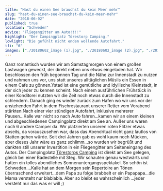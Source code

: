 ```yaml
---
title: "Hast du einen See brauchst du kein Meer mehr"
slug: "hast-du-einen-see-brauchst-du-kein-meer-mehr"
date: "2018-06-02"
published: true
location: "Schweden"
advice: "Fliegengitter am Auto!!!!"
highlight: "Der Campingplatz Törestorp Camping."
lowlight: "Die gefühlt nicht enden wollende Autofahrt."
tfi: "6"
images: ["./20180602_image (1).jpg", "./20180602_image (2).jpg", "./20180602_image (3).jpg", "./20180602_image (4).jpg", "./20180602_image (5).jpg", "./20180602_image (6).jpg", "./20180602_image (7).jpg", "./20180602_image (8).jpg", "./20180602_image (9).jpg", "./20180602_image (10).jpg"]
---
```


Ganz romantisch wurden wir am Samstagmorgen von einem großen Lastwagen geweckt, der direkt neben uns etwas eingeladen hat. Wir beschlossen den früh begonnen Tag und die Nähe zur Innenstadt zu nutzen und nahmen uns vor, uns statt unseres alltäglichen Müslis ein Essen in einem Cafe zu gönnen.Ystad ist eine gemütliche und idyllische Kleinstadt, in der sich jeder zu kennen scheint. Nach einem ausführlichen Frühstück in einer Konditorei nutzten wir die Zeit noch etwas durch die Innenstadt zu schlendern. Danach ging es wieder zurück zum Hafen wo wir uns vor der anstehenden Fahrt in dem Fischrestaurant unserer Retter vom Vorabend stärkten.Nach einer vier stündigen Autofahrt, inklusive mehrerer Pausen...Kalle war nicht so nach Auto fahren...kamen wir an einem kleinen und abgeschiedenen Campingplatz direkt am See an. Außer uns waren noch 6 andere Camper da. Wir platzierten unseren roten Flitzer etwas abseits, da vorauszusehen war, dass das Abendritual nicht ganz lautlos von Statten gehen würde. Seit drei Jahren gab es wohl kaum noch Mücken, aber dieses Jahr wäre es ganz schlimm...so wurden wir begrüßt und dankten still unserer Investition in ein Fliegengitter am Seiteneingang des Autos. Der Campingplatz [Törestorps Camping](http://vissefjarda.se/torestorp%20camping.html) ist direkt am See gelegen, gleich bei einer Badestelle mit Steg. Wir schauten genau westwärts und hatten ein tolles abendliches Sonnenuntergangsspektakel. So schön ist Schweden....Kalle hat an dem Morgen sein Repertoire an Tönen überraschend erweitert...dem Papa zu folge brabbelt er ein Papapapa...die Mama versteht nur blablabla. Aber so bleibt es wahrscheinlich ...jeder versteht nur das was er will ;)